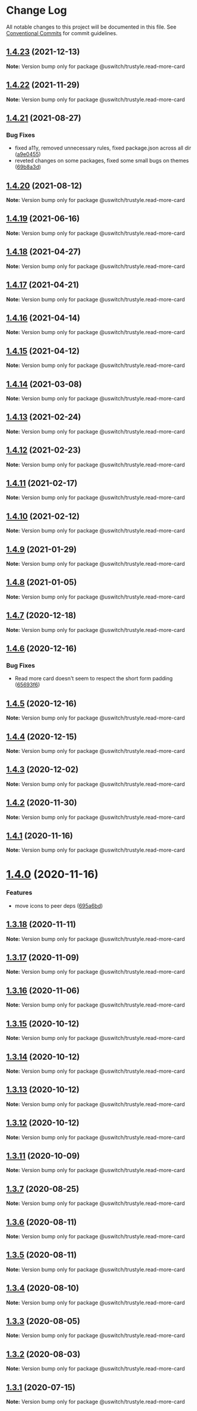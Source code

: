 # Change Log

All notable changes to this project will be documented in this file.
See [Conventional Commits](https://conventionalcommits.org) for commit guidelines.

## [1.4.23](https://github.com/uswitch/trustyle/compare/@uswitch/trustyle.read-more-card@1.4.22...@uswitch/trustyle.read-more-card@1.4.23) (2021-12-13)

**Note:** Version bump only for package @uswitch/trustyle.read-more-card





## [1.4.22](https://github.com/uswitch/trustyle/compare/@uswitch/trustyle.read-more-card@1.4.21...@uswitch/trustyle.read-more-card@1.4.22) (2021-11-29)

**Note:** Version bump only for package @uswitch/trustyle.read-more-card





## [1.4.21](https://github.com/uswitch/trustyle/compare/@uswitch/trustyle.read-more-card@1.4.20...@uswitch/trustyle.read-more-card@1.4.21) (2021-08-27)


### Bug Fixes

* fixed a11y, removed unnecessary rules, fixed package.json across all dir ([a9e0455](https://github.com/uswitch/trustyle/commit/a9e0455))
* reveted changes on some packages, fixed some small bugs on themes ([69b8a3d](https://github.com/uswitch/trustyle/commit/69b8a3d))





## [1.4.20](https://github.com/uswitch/trustyle/compare/@uswitch/trustyle.read-more-card@1.4.19...@uswitch/trustyle.read-more-card@1.4.20) (2021-08-12)

**Note:** Version bump only for package @uswitch/trustyle.read-more-card





## [1.4.19](https://github.com/uswitch/trustyle/compare/@uswitch/trustyle.read-more-card@1.4.18...@uswitch/trustyle.read-more-card@1.4.19) (2021-06-16)

**Note:** Version bump only for package @uswitch/trustyle.read-more-card





## [1.4.18](https://github.com/uswitch/trustyle/compare/@uswitch/trustyle.read-more-card@1.4.17...@uswitch/trustyle.read-more-card@1.4.18) (2021-04-27)

**Note:** Version bump only for package @uswitch/trustyle.read-more-card





## [1.4.17](https://github.com/uswitch/trustyle/compare/@uswitch/trustyle.read-more-card@1.4.16...@uswitch/trustyle.read-more-card@1.4.17) (2021-04-21)

**Note:** Version bump only for package @uswitch/trustyle.read-more-card





## [1.4.16](https://github.com/uswitch/trustyle/compare/@uswitch/trustyle.read-more-card@1.4.15...@uswitch/trustyle.read-more-card@1.4.16) (2021-04-14)

**Note:** Version bump only for package @uswitch/trustyle.read-more-card





## [1.4.15](https://github.com/uswitch/trustyle/compare/@uswitch/trustyle.read-more-card@1.4.14...@uswitch/trustyle.read-more-card@1.4.15) (2021-04-12)

**Note:** Version bump only for package @uswitch/trustyle.read-more-card





## [1.4.14](https://github.com/uswitch/trustyle/compare/@uswitch/trustyle.read-more-card@1.4.13...@uswitch/trustyle.read-more-card@1.4.14) (2021-03-08)

**Note:** Version bump only for package @uswitch/trustyle.read-more-card





## [1.4.13](https://github.com/uswitch/trustyle/compare/@uswitch/trustyle.read-more-card@1.4.11...@uswitch/trustyle.read-more-card@1.4.13) (2021-02-24)

**Note:** Version bump only for package @uswitch/trustyle.read-more-card






## [1.4.12](https://github.com/uswitch/trustyle/compare/@uswitch/trustyle.read-more-card@1.4.11...@uswitch/trustyle.read-more-card@1.4.12) (2021-02-23)

**Note:** Version bump only for package @uswitch/trustyle.read-more-card





## [1.4.11](https://github.com/uswitch/trustyle/compare/@uswitch/trustyle.read-more-card@1.4.10...@uswitch/trustyle.read-more-card@1.4.11) (2021-02-17)

**Note:** Version bump only for package @uswitch/trustyle.read-more-card





## [1.4.10](https://github.com/uswitch/trustyle/compare/@uswitch/trustyle.read-more-card@1.4.9...@uswitch/trustyle.read-more-card@1.4.10) (2021-02-12)

**Note:** Version bump only for package @uswitch/trustyle.read-more-card





## [1.4.9](https://github.com/uswitch/trustyle/compare/@uswitch/trustyle.read-more-card@1.4.8...@uswitch/trustyle.read-more-card@1.4.9) (2021-01-29)

**Note:** Version bump only for package @uswitch/trustyle.read-more-card





## [1.4.8](https://github.com/uswitch/trustyle/compare/@uswitch/trustyle.read-more-card@1.4.7...@uswitch/trustyle.read-more-card@1.4.8) (2021-01-05)

**Note:** Version bump only for package @uswitch/trustyle.read-more-card





## [1.4.7](https://github.com/uswitch/trustyle/compare/@uswitch/trustyle.read-more-card@1.4.6...@uswitch/trustyle.read-more-card@1.4.7) (2020-12-18)

**Note:** Version bump only for package @uswitch/trustyle.read-more-card





## [1.4.6](https://github.com/uswitch/trustyle/compare/@uswitch/trustyle.read-more-card@1.4.4...@uswitch/trustyle.read-more-card@1.4.6) (2020-12-16)


### Bug Fixes

* Read more card doesn't seem to respect the short form padding ([65693f6](https://github.com/uswitch/trustyle/commit/65693f6))





## [1.4.5](https://github.com/uswitch/trustyle/compare/@uswitch/trustyle.read-more-card@1.4.4...@uswitch/trustyle.read-more-card@1.4.5) (2020-12-16)

**Note:** Version bump only for package @uswitch/trustyle.read-more-card





## [1.4.4](https://github.com/uswitch/trustyle/compare/@uswitch/trustyle.read-more-card@1.4.3...@uswitch/trustyle.read-more-card@1.4.4) (2020-12-15)

**Note:** Version bump only for package @uswitch/trustyle.read-more-card





## [1.4.3](https://github.com/uswitch/trustyle/compare/@uswitch/trustyle.read-more-card@1.4.2...@uswitch/trustyle.read-more-card@1.4.3) (2020-12-02)

**Note:** Version bump only for package @uswitch/trustyle.read-more-card





## [1.4.2](https://github.com/uswitch/trustyle/compare/@uswitch/trustyle.read-more-card@1.4.1...@uswitch/trustyle.read-more-card@1.4.2) (2020-11-30)

**Note:** Version bump only for package @uswitch/trustyle.read-more-card






## [1.4.1](https://github.com/uswitch/trustyle/compare/@uswitch/trustyle.read-more-card@1.4.0...@uswitch/trustyle.read-more-card@1.4.1) (2020-11-16)

**Note:** Version bump only for package @uswitch/trustyle.read-more-card





# [1.4.0](https://github.com/uswitch/trustyle/compare/@uswitch/trustyle.read-more-card@1.3.18...@uswitch/trustyle.read-more-card@1.4.0) (2020-11-16)


### Features

* move icons to peer deps ([695a6bd](https://github.com/uswitch/trustyle/commit/695a6bd))





## [1.3.18](https://github.com/uswitch/trustyle/compare/@uswitch/trustyle.read-more-card@1.3.17...@uswitch/trustyle.read-more-card@1.3.18) (2020-11-11)

**Note:** Version bump only for package @uswitch/trustyle.read-more-card





## [1.3.17](https://github.com/uswitch/trustyle/compare/@uswitch/trustyle.read-more-card@1.3.16...@uswitch/trustyle.read-more-card@1.3.17) (2020-11-09)

**Note:** Version bump only for package @uswitch/trustyle.read-more-card





## [1.3.16](https://github.com/uswitch/trustyle/compare/@uswitch/trustyle.read-more-card@1.3.15...@uswitch/trustyle.read-more-card@1.3.16) (2020-11-06)

**Note:** Version bump only for package @uswitch/trustyle.read-more-card





## [1.3.15](https://github.com/uswitch/trustyle/compare/@uswitch/trustyle.read-more-card@1.3.13...@uswitch/trustyle.read-more-card@1.3.15) (2020-10-12)

**Note:** Version bump only for package @uswitch/trustyle.read-more-card





## [1.3.14](https://github.com/uswitch/trustyle/compare/@uswitch/trustyle.read-more-card@1.3.13...@uswitch/trustyle.read-more-card@1.3.14) (2020-10-12)

**Note:** Version bump only for package @uswitch/trustyle.read-more-card





## [1.3.13](https://github.com/uswitch/trustyle/compare/@uswitch/trustyle.read-more-card@1.3.11...@uswitch/trustyle.read-more-card@1.3.13) (2020-10-12)

**Note:** Version bump only for package @uswitch/trustyle.read-more-card





## [1.3.12](https://github.com/uswitch/trustyle/compare/@uswitch/trustyle.read-more-card@1.3.11...@uswitch/trustyle.read-more-card@1.3.12) (2020-10-12)

**Note:** Version bump only for package @uswitch/trustyle.read-more-card





## [1.3.11](https://github.com/uswitch/trustyle/compare/@uswitch/trustyle.read-more-card@1.3.10...@uswitch/trustyle.read-more-card@1.3.11) (2020-10-09)

**Note:** Version bump only for package @uswitch/trustyle.read-more-card






## [1.3.7](https://github.com/uswitch/trustyle/compare/@uswitch/trustyle.read-more-card@1.3.6...@uswitch/trustyle.read-more-card@1.3.7) (2020-08-25)

**Note:** Version bump only for package @uswitch/trustyle.read-more-card





## [1.3.6](https://github.com/uswitch/trustyle/compare/@uswitch/trustyle.read-more-card@1.3.5...@uswitch/trustyle.read-more-card@1.3.6) (2020-08-11)

**Note:** Version bump only for package @uswitch/trustyle.read-more-card





## [1.3.5](https://github.com/uswitch/trustyle/compare/@uswitch/trustyle.read-more-card@1.3.4...@uswitch/trustyle.read-more-card@1.3.5) (2020-08-11)

**Note:** Version bump only for package @uswitch/trustyle.read-more-card





## [1.3.4](https://github.com/uswitch/trustyle/compare/@uswitch/trustyle.read-more-card@1.3.1...@uswitch/trustyle.read-more-card@1.3.4) (2020-08-10)

**Note:** Version bump only for package @uswitch/trustyle.read-more-card





## [1.3.3](https://github.com/uswitch/trustyle/compare/@uswitch/trustyle.read-more-card@1.3.1...@uswitch/trustyle.read-more-card@1.3.3) (2020-08-05)

**Note:** Version bump only for package @uswitch/trustyle.read-more-card





## [1.3.2](https://github.com/uswitch/trustyle/compare/@uswitch/trustyle.read-more-card@1.3.1...@uswitch/trustyle.read-more-card@1.3.2) (2020-08-03)

**Note:** Version bump only for package @uswitch/trustyle.read-more-card





## [1.3.1](https://github.com/uswitch/trustyle/compare/@uswitch/trustyle.read-more-card@1.3.0...@uswitch/trustyle.read-more-card@1.3.1) (2020-07-15)

**Note:** Version bump only for package @uswitch/trustyle.read-more-card
